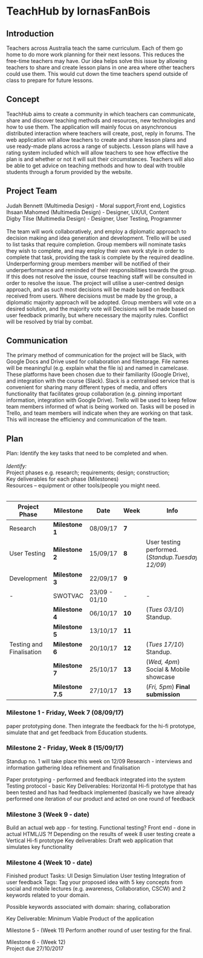# TeachHub by lornasFanBois

## Introduction

Teachers across Australia teach the same curriculum. Each of them go home to do more work planning for their next lessons. This reduces the free-time teachers may have. Our idea helps solve this issue by allowing teachers to share and create lesson plans in one area where other teachers could use them. This would cut down the time teachers spend outside of class to prepare for future lessons.

## Concept

TeachHub aims to create a community in which teachers can communicate, share and discover teaching methods and resources, new technologies and how to use them. The application will mainly focus on asynchronous distributed interaction where teachers will create, post, reply in forums. The web application will allow teachers to create and share lesson plans and use ready-made plans across a range of subjects. Lesson plans will have a rating system included which will allow teachers to see how effective the plan is and whether or not it will suit their circumstances. Teachers will also be able to get advice on teaching methods and how to deal with trouble students through a forum provided by the website.

## Project Team

Judah Bennett (Multimedia Design) - Moral support,Front end, Logistics<br />
Ihsaan Mahomed (Multimedia Design) -  Designer, UX/UI, Content<br />
Digby Tilse (Multimedia Design) - Designer, User Testing, Programmer <br /><br />
The team will work collaboratively, and employ a diplomatic approach to decision making and idea generation and development. Trello will be used to list tasks that require completion. Group members will nominate tasks they wish to complete, and may employ their own work style in order to complete that task, providing the task is complete by the required deadline. Underperforming group members member will be notified of their underperformance and reminded of their responsibilities towards the group. If this does not resolve the issue, course teaching staff will be consulted in order to resolve the issue. The project will utilise a user-centred design approach, and as such most decisions will be made based on feedback received from users. Where decisions must be made by the group, a diplomatic majority approach will be adopted. Group members will vote on a desired solution, and the majority vote will Decisions will be made based on user feedback primarily, but where necessary the majority rules. Conflict will be resolved by trial by combat.
 
## Communication

The primary method of communication for the project will be Slack, with Google Docs and Drive used for collaboration and filestorage. File names will be meaningful (e.g. explain what the file is) and named in camelcase. These platforms have been chosen due to their familiarity (Google Drive), and integration with the course (Slack). Slack is a centralised service that is convenient for sharing many different types of media, and offers functionality that facilitates group collaboration (e.g. pinning important information, integration with Google Drive).
Trello will be used to keep fellow team members informed of what is being worked on. Tasks will be posed in Trello, and team members will indicate when they are working on that task. This will increase the efficiency and communication of the team.



## Plan

Plan: Identify the key tasks that need to be completed and when. <br />
<br />
*Identify:* <br />
Project phases e.g. research; requirements; design; construction; <br />
Key deliverables for each phase (Milestones) <br /> 
Resources – equipment or other tools/people you might need. <br /><br />

Project Phase| Milestone | Date | Week | Info|
--- | --- | --- | --- |--- |
Research | **Milestone 1** | 08/09/17 | **7** |
User Testing | **Milestone 2** | 15/09/17 | **8** | User testing performed. <br /> (_Standup.Tuesday 12/09_)
Development | **Milestone 3** | 22/09/17 | **9** |
| - |   SWOTVAC | 23/09 - 01/10 | - | -
| | **Milestone 4** | 06/10/17 | **10** | (_Tues 03/10_) Standup.
| | **Milestone 5** | 13/10/17 | **11** |
Testing and Finalisation | **Milestone 6** | 20/10/17 | **12** | (_Tues 17/10_) Standup. 
| | **Milestone 7** | 25/10/17 | **13** | (_Wed, 4pm_) Social & Mobile showcase
| | **Milestone 7.5** | 27/10/17 | **13** | (_Fri, 5pm_) **Final submission**


### Milestone 1 - Friday, Week 7 (08/09/17)<br />
paper prototyping done. Then integrate the feedback for the hi-fi prototype, simulate that and get feedback from Education students.

### Milestone 2 - Friday, Week 8 (15/09/17)
Standup no. 1 will take place this week on 12/09
Research - interviews and information gathering
Idea refinement and finalisation


Paper prototyping - performed and feedback integrated into the system
Testing protocol - basic
Key Deliverables:
Horizontal Hi-fi prototype that has been tested and has had feedback implemented (basically we have already performed one iteration of our product and acted on one round of feedback

### Milestone 3 (Week 9 - date)
Build an actual web app - for testing. Functional testing?
Front end - done in actual HTML/JS ?f
Depending on the results of week 8 user testing create a Vertical Hi-fi prototype
Key deliverables:
Draft web application that simulates key functionality 

### Milestone 4 (Week 10 - date)

Finished product
Tasks:
UI Design
Simulation
User testing
Integration of user feedback
Tags: Tag your proposed idea with 5 key concepts from social and mobile lectures (e.g. awareness, Collaboration, CSCW) and 2 keywords related to your domain.

Possible keywords associated with domain: sharing, collaboration

Key Deliverable: Minimum Viable Product of the application

Milestone 5 - (Week 11)
Perform another round of user testing for the final.

Milestone 6 - (Week 12)<br />
Project due 27/10/2017
